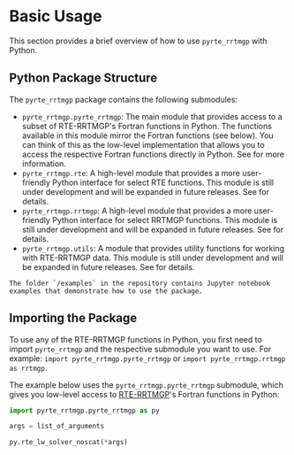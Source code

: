 # Basic Usage

This section provides a brief overview of how to use `pyrte_rrtmgp` with Python.

## Python Package Structure

The `pyrte_rrtmgp` package contains the following submodules:

- `pyrte_rrtmgp.pyrte_rrtmgp`: The main module that provides access to a subset of RTE-RRTMGP's Fortran functions in Python. The functions available in this module mirror the Fortran functions (see below). You can think of this as the low-level implementation that allows you to access the respective Fortran functions directly in Python. See [](low_level_interface) for more information.
- `pyrte_rrtmgp.rte`: A high-level module that provides a more user-friendly Python interface for select RTE functions. This module is still under development and will be expanded in future releases. See [](module_ref) for details.
- `pyrte_rrtmgp.rrtmgp`: A high-level module that provides a more user-friendly Python interface for select RRTMGP functions. This module is still under development and will be expanded in future releases. See [](module_ref) for details.
- `pyrte_rrtmgp.utils`: A module that provides utility functions for working with RTE-RRTMGP data. This module is still under development and will be expanded in future releases. See [](module_ref) for details.

```{seealso}
The folder `/examples` in the repository contains Jupyter notebook examples that demonstrate how to use the package.
```

## Importing the Package

To use any of the RTE-RRTMGP functions in Python, you first need to import `pyrte_rrtmgp` and the respective submodule you want to use.
For example: ``import pyrte_rrtmgp.pyrte_rrtmgp`` or ``import pyrte_rrtmgp.rrtmgp as rrtmgp``.

The example below uses the `pyrte_rrtmgp.pyrte_rrtmgp` submodule, which gives you low-level access to [RTE-RRTMGP](https://github.com/earth-system-radiation/pyRTE-RRTMGP)'s Fortran functions in Python:

```python
import pyrte_rrtmgp.pyrte_rrtmgp as py

args = list_of_arguments

py.rte_lw_solver_noscat(*args)
```
